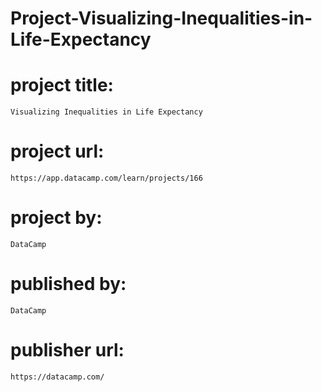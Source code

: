 # Project-Visualizing-Inequalities-in-Life-Expectancy

# project title:

    Visualizing Inequalities in Life Expectancy

# project url:

    https://app.datacamp.com/learn/projects/166

# project by:

    DataCamp

# published by:

    DataCamp

# publisher url:

    https://datacamp.com/
